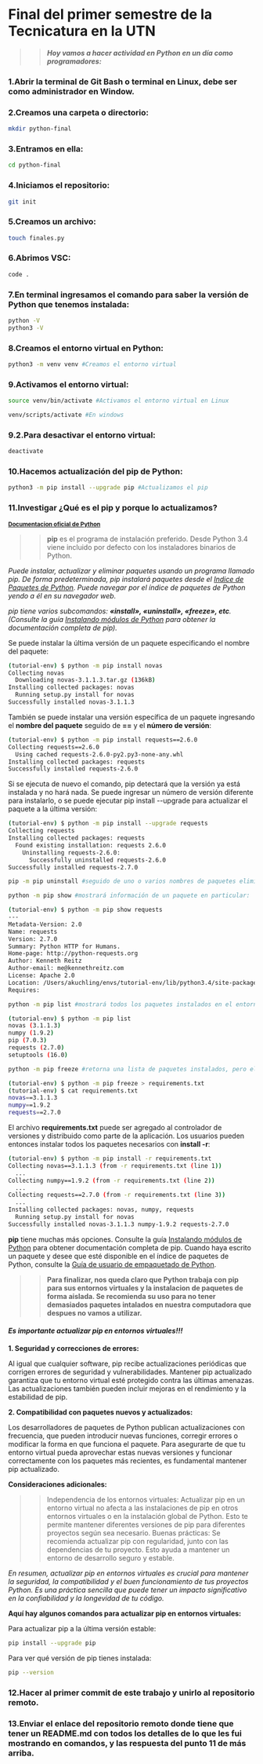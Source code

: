 # Final del primer semestre de la Tecnicatura en la UTN

>> ***Hoy vamos a hacer actividad en Python en un día como programadores:***

### **1.Abrir la terminal de Git Bash o terminal en Linux, debe ser como administrador en Window.**

### **2.Creamos una carpeta o directorio:**

```sh
mkdir python-final 
```

### **3.Entramos en ella:**

```sh
cd python-final 
```

### **4.Iniciamos el repositorio:**

```sh
git init 
```

### **5.Creamos un archivo:**

```sh
touch finales.py 
```

### **6.Abrimos VSC:**

```sh
code . 
```

### **7.En terminal ingresamos el comando para saber la versión de Python que tenemos instalada:**

```sh
python -V 
python3 -V 
```

### **8.Creamos el entorno virtual en Python:**

```sh
python3 -m venv venv #Creamos el entorno virtual 
```

### **9.Activamos el entorno virtual:**

```sh
source venv/bin/activate #Activamos el entorno virtual en Linux 
```

```sh
venv/scripts/activate #En windows 
```

### **9.2.Para desactivar el entorno virtual:**

```sh
deactivate
```

### **10.Hacemos actualización del pip de Python:**

```sh
python3 -m pip install --upgrade pip #Actualizamos el pip 
```

### **11.Investigar ¿Qué es el pip y porque lo actualizamos?**

**<sub>[Documentacion oficial de Python](https://docs.python.org/es/3/tutorial/venv.html)</sub>**

>> **pip** es el programa de instalación preferido. Desde Python 3.4 viene incluido por defecto con los instaladores binarios de Python.

*Puede instalar, actualizar y eliminar paquetes usando un programa llamado pip. De forma predeterminada, pip instalará paquetes desde el [Indice de Paquetes de Python](https://pypi.org/). Puede navegar por el índice de paquetes de Python yendo a él en su navegador web.*

*pip tiene varios subcomandos: **«install», «uninstall», «freeze», etc**. (Consulte la guía [Instalando módulos de Python](https://docs.python.org/es/3/installing/index.html#installing-index) para obtener la documentación completa de pip).*

Se puede instalar la última versión de un paquete especificando el nombre del paquete:

```sh
(tutorial-env) $ python -m pip install novas
Collecting novas
  Downloading novas-3.1.1.3.tar.gz (136kB)
Installing collected packages: novas
  Running setup.py install for novas
Successfully installed novas-3.1.1.3
```

También se puede instalar una versión específica de un paquete ingresando el **nombre del paquete** seguido de **==** y el **número de versión**:

```sh
(tutorial-env) $ python -m pip install requests==2.6.0
Collecting requests==2.6.0
  Using cached requests-2.6.0-py2.py3-none-any.whl
Installing collected packages: requests
Successfully installed requests-2.6.0
```

Si se ejecuta de nuevo el comando, pip detectará que la versión ya está instalada y no hará nada. Se puede ingresar un número de versión diferente para instalarlo, o se puede ejecutar pip install --upgrade para actualizar el paquete a la última versión:

```sh
(tutorial-env) $ python -m pip install --upgrade requests
Collecting requests
Installing collected packages: requests
  Found existing installation: requests 2.6.0
    Uninstalling requests-2.6.0:
      Successfully uninstalled requests-2.6.0
Successfully installed requests-2.7.0
```

```sh
pip -m pip uninstall #seguido de uno o varios nombres de paquetes eliminará los paquetes del entorno virtual.
```

```sh
python -m pip show #mostrará información de un paquete en particular:
```

```sh
(tutorial-env) $ python -m pip show requests
---
Metadata-Version: 2.0
Name: requests
Version: 2.7.0
Summary: Python HTTP for Humans.
Home-page: http://python-requests.org
Author: Kenneth Reitz
Author-email: me@kennethreitz.com
License: Apache 2.0
Location: /Users/akuchling/envs/tutorial-env/lib/python3.4/site-packages
Requires:
```

```sh
python -m pip list #mostrará todos los paquetes instalados en el entorno virtual:
```

```sh
(tutorial-env) $ python -m pip list
novas (3.1.1.3)
numpy (1.9.2)
pip (7.0.3)
requests (2.7.0)
setuptools (16.0)
```

```sh
python -m pip freeze #retorna una lista de paquetes instalados, pero el formato de salida es el requerido por python -m pip install. Una convención común es poner esta lista en un archivo requirements.txt:
```

```sh
(tutorial-env) $ python -m pip freeze > requirements.txt
(tutorial-env) $ cat requirements.txt
novas==3.1.1.3
numpy==1.9.2
requests==2.7.0
```

El archivo **requirements.txt** puede ser agregado al controlador de versiones y distribuido como parte de la aplicación. Los usuarios pueden entonces instalar todos los paquetes necesarios con **install -r**:

```sh
(tutorial-env) $ python -m pip install -r requirements.txt
Collecting novas==3.1.1.3 (from -r requirements.txt (line 1))
  ...
Collecting numpy==1.9.2 (from -r requirements.txt (line 2))
  ...
Collecting requests==2.7.0 (from -r requirements.txt (line 3))
  ...
Installing collected packages: novas, numpy, requests
  Running setup.py install for novas
Successfully installed novas-3.1.1.3 numpy-1.9.2 requests-2.7.0
```

**pip** tiene muchas más opciones. Consulte la guía [Instalando módulos de Python](https://docs.python.org/es/3/installing/index.html#installing-index) para obtener documentación completa de pip. Cuando haya escrito un paquete y desee que esté disponible en el índice de paquetes de Python, consulte la [Guía de usuario de empaquetado de Python](https://packaging.python.org/en/latest/tutorials/packaging-projects/).

>> **Para finalizar, nos queda claro que Python trabaja con pip para sus entornos virtuales y la instalacion de paquetes de forma aislada. Se recomienda su uso para no tener demasiados paquetes intalados en nuestra computadora que despues no vamos a utilizar.**

#### ***Es importante actualizar pip en entornos virtuales!!!***

**1. Seguridad y correcciones de errores:**

Al igual que cualquier software, pip recibe actualizaciones periódicas que corrigen errores de seguridad y vulnerabilidades. Mantener pip actualizado garantiza que tu entorno virtual esté protegido contra las últimas amenazas. Las actualizaciones también pueden incluir mejoras en el rendimiento y la estabilidad de pip.

**2. Compatibilidad con paquetes nuevos y actualizados:**

Los desarrolladores de paquetes de Python publican actualizaciones con frecuencia, que pueden introducir nuevas funciones, corregir errores o modificar la forma en que funciona el paquete. Para asegurarte de que tu entorno virtual pueda aprovechar estas nuevas versiones y funcionar correctamente con los paquetes más recientes, es fundamental mantener pip actualizado.

**Consideraciones adicionales:**

>> Independencia de los entornos virtuales: Actualizar pip en un entorno virtual no afecta a las instalaciones de pip en otros entornos virtuales o en la instalación global de Python. Esto te permite mantener diferentes versiones de pip para diferentes proyectos según sea necesario.
Buenas prácticas: Se recomienda actualizar pip con regularidad, junto con las dependencias de tu proyecto. Esto ayuda a mantener un entorno de desarrollo seguro y estable.

*En resumen, actualizar pip en entornos virtuales es crucial para mantener la seguridad, la compatibilidad y el buen funcionamiento de tus proyectos Python. Es una práctica sencilla que puede tener un impacto significativo en la confiabilidad y la longevidad de tu código.*

**Aquí hay algunos comandos para actualizar pip en entornos virtuales:**

Para actualizar pip a la última versión estable:

```sh
pip install --upgrade pip
```

Para ver qué versión de pip tienes instalada:

```sh
pip --version
```

### **12.Hacer al primer commit de este trabajo y unirlo al repositorio remoto.**

### **13.Enviar el enlace del repositorio remoto donde tiene que tener un README.md con todos los detalles de lo que les fui mostrando en comandos, y las respuesta del punto 11 de más arriba.**